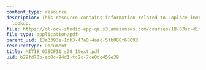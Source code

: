 ```yaml
---
content_type: resource
description: This resource contains information related to Laplace inverse by table
  lookup.
file: https://ol-ocw-studio-app-qa.s3.amazonaws.com/courses/18-03sc-differential-equations-fall-2011/b29fd70bac8c94d1fc2c7ce0dc459e39_MIT18_03SCF11_s28_1text.pdf
file_type: application/pdf
parent_uid: 13a3393e-1db3-47a0-4aac-5fb088f68093
resourcetype: Document
title: MIT18_03SCF11_s28_1text.pdf
uid: b29fd70b-ac8c-94d1-fc2c-7ce0dc459e39
---
```

